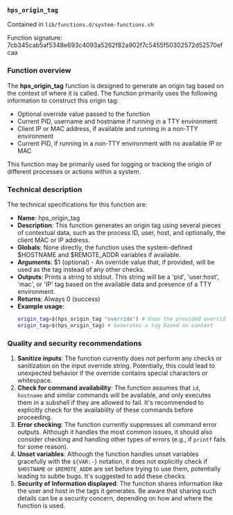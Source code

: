 ### `hps_origin_tag`

Contained in `lib/functions.d/system-functions.sh`

Function signature: 7cb345cab5af5348e693c4093a5262f82a902f7c5455f50302572d52570efcaa

### Function overview

The **hps_origin_tag** function is designed to generate an origin tag based on the context of where it is called. The function primarily uses the following information to construct this origin tag:
- Optional override value passed to the function
- Current PID, username and hostname if running in a TTY environment
- Client IP or MAC address, if available and running in a non-TTY environment
- Current PID, if running in a non-TTY environment with no available IP or MAC

This function may be primarily used for logging or tracking the origin of different processes or actions within a system.

### Technical description

The technical specifications for this function are:

- **Name**: hps_origin_tag
- **Description**: This function generates an origin tag using several pieces of contextual data, such as the process ID, user, host, and optionally, the client MAC or IP address.
- **Globals**: None directly, the function uses the system-defined \$HOSTNAME and \$REMOTE_ADDR variables if available.
- **Arguments**: \$1 (optional) - An override value that, if provided, will be used as the tag instead of any other checks.
- **Outputs**: Prints a string to stdout. This string will be a 'pid', 'user:host', 'mac', or 'IP' tag based on the available data and presence of a TTY environment.
- **Returns**: Always 0 (success)
- **Example usage**:
   ```bash
   origin_tag=$(hps_origin_tag "override") # Uses the provided override
   origin_tag=$(hps_origin_tag) # Generates a tag based on context
   ```

### Quality and security recommendations

1. **Sanitize inputs**: The function currently does not perform any checks or sanitization on the input override string. Potentially, this could lead to unexpected behavior if the override contains special characters or whitespace. 
2. **Check for command availability**: The function assumes that `id`, `hostname` and similar commands will be available, and only executes them in a subshell if they are allowed to fail. It's recommended to explicitly check for the availability of these commands before proceeding.
3. **Error checking**: The function currently suppresses all command error outputs. Although it handles the most common issues, it should also consider checking and handling other types of errors (e.g., if `printf` fails for some reason).
4. **Unset variables**: Although the function handles unset variables gracefully with the `${VAR:-}` notation, it does not explicitly check if `$HOSTNAME` or `$REMOTE_ADDR` are set before trying to use them, potentially leading to subtle bugs. It's suggested to add these checks.
5. **Security of Information displayed**: The function shares information like the user and host in the tags it generates. Be aware that sharing such details can be a security concern, depending on how and where the function is used.

